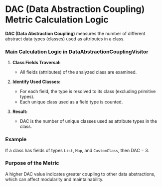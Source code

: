 # DAC (Data Abstraction Coupling) Metric Calculation Logic

**DAC (Data Abstraction Coupling)** measures the number of different abstract data types (classes) used as attributes in a class.

### Main Calculation Logic in DataAbstractionCouplingVisitor

1. **Class Fields Traversal:**
   - All fields (attributes) of the analyzed class are examined.

2. **Identify Used Classes:**
   - For each field, the type is resolved to its class (excluding primitive types).
   - Each unique class used as a field type is counted.

3. **Result:**
   - DAC is the number of unique classes used as attribute types in the class.

### Example
If a class has fields of types `List`, `Map`, and `CustomClass`, then DAC = 3.

### Purpose of the Metric
A higher DAC value indicates greater coupling to other data abstractions, which can affect modularity and maintainability.
